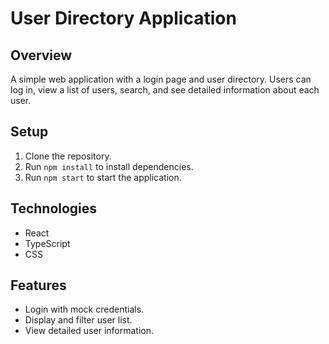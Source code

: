 
# User Directory Application

## Overview
A simple web application with a login page and user directory. Users can log in, view a list of users, search, and see detailed information about each user.

## Setup
1. Clone the repository.
2. Run `npm install` to install dependencies.
3. Run `npm start` to start the application.

## Technologies
- React
- TypeScript
- CSS

## Features
- Login with mock credentials.
- Display and filter user list.
- View detailed user information.

